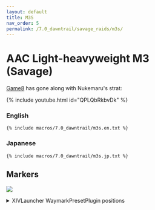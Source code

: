 ```yaml
---
layout: default
title: M3S
nav_order: 5
permalink: /7.0_dawntrail/savage_raids/m3s/
---
```


# AAC Light-heavyweight M3 (Savage)

[Game8](https://game8.jp/ff14/630870) has gone along with Nukemaru's strat:

{% include youtube.html id="QPLQbRkbvDk" %}

### English

```
{% include macros/7.0_dawntrail/m3s.en.txt %}
```

### Japanese

```
{% include macros/7.0_dawntrail/m3s.jp.txt %}
```

## Markers

![]({{site.baseurl}}/images/7.0_dawntrail/m3s/markers.jpg)
<details markdown=block>
<summary>XIVLauncher WaymarkPresetPlugin positions</summary>

```json
{
  "Name":"M3S",
  "MapID":990,
  "A":{"X":100.0,"Y":0.0,"Z":93.0,"ID":0,"Active":true},
  "B":{"X":107.0,"Y":0.0,"Z":100.0,"ID":1,"Active":true},
  "C":{"X":100.0,"Y":0.0,"Z":107.0,"ID":2,"Active":true},
  "D":{"X":93.0,"Y":0.0,"Z":100.0,"ID":3,"Active":true},
  "One":{"X":91.5,"Y":0.0,"Z":91.5,"ID":7,"Active":true},
  "Two":{"X":108.5,"Y":0.0,"Z":91.5,"ID":4,"Active":true},
  "Three":{"X":108.5,"Y":0.0,"Z":108.5,"ID":5,"Active":true},
  "Four":{"X":91.5,"Y":0.0,"Z":108.5,"ID":6,"Active":true}
}
```

</details>

<script data-goatcounter="https://tuufless.goatcounter.com/count"
        async src="//gc.zgo.at/count.js"></script>
